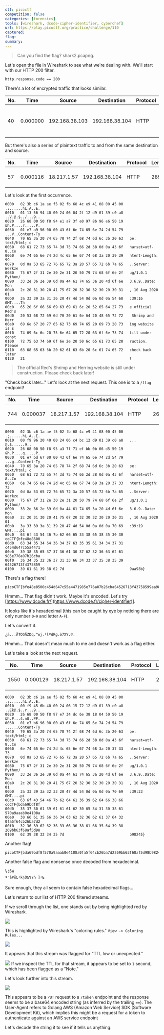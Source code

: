 ```yaml
---
ctf: picoctf
competition: false
categories: [forensics]
tools: [wireshark, dcode-cipher-identifier, cyberchef]
url: https://play.picoctf.org/practice/challenge/110
captured: 
flag: 
summary:
---
```


> Can you find the flag? shark2.pcapng.

Let's open the file in Wireshark to see what we're dealing with. We'll start with our HTTP 200 filter.

```
http.response.code == 200
```

There's a lot of encrypted traffic that looks similar.

| No. | Time     | Source          | Destination    | Protocol | Length | Info                                                         |
| --- | -------- | -------------- | -------------- | -------- | ------ | ------------------------------------------------------------ |
| 40  | 0.000000 | 192.168.38.103 | 192.168.38.104 | HTTP     | 553    | HTTP/1.1 200   (application/http-kerberos-session-encrypted) |

But there's also a series of plaintext traffic to and from the same destination and source.

| No. | Time     | Source       | Destination    | Protocol | Length | Info                         |
| --- | -------- | ----------- | -------------- | -------- | ------ | ---------------------------- |
| 57  | 0.000116 | 18.217.1.57 | 192.168.38.104 | HTTP     | 289    | HTTP/1.0 200 OK  (text/html) |

Let's look at the first occurrence.

```
0000   02 3b c6 1a ae f5 02 fb 68 4c e9 41 08 00 45 00   .;......hL.A..E.
0010   01 13 56 94 40 00 24 06 04 2f 12 d9 01 39 c0 a8   ..V.@.$../...9..
0020   26 68 00 50 f8 94 e1 a7 3f e0 97 8b 96 e6 50 19   &h.P....?.....P.
0030   01 e7 a9 56 00 00 43 6f 6e 74 65 6e 74 2d 54 79   ...V..Content-Ty
0040   70 65 3a 20 74 65 78 74 2f 68 74 6d 6c 3b 20 63   pe: text/html; c
0050   68 61 72 73 65 74 3d 75 74 66 2d 38 0d 0a 43 6f   harset=utf-8..Co
0060   6e 74 65 6e 74 2d 4c 65 6e 67 74 68 3a 20 39 39   ntent-Length: 99
0070   0d 0a 53 65 72 76 65 72 3a 20 57 65 72 6b 7a 65   ..Server: Werkze
0080   75 67 2f 31 2e 30 2e 31 20 50 79 74 68 6f 6e 2f   ug/1.0.1 Python/
0090   33 2e 36 2e 39 0d 0a 44 61 74 65 3a 20 4d 6f 6e   3.6.9..Date: Mon
00a0   2c 20 31 30 20 41 75 67 20 32 30 32 30 20 30 31   , 10 Aug 2020 01
00b0   3a 33 39 3a 31 36 20 47 4d 54 0d 0a 0d 0a 54 68   :39:16 GMT....Th
00c0   65 20 6f 66 66 69 63 69 61 6c 20 52 65 64 27 73   e official Red's
00d0   20 53 68 72 69 6d 70 20 61 6e 64 20 48 65 72 72    Shrimp and Herr
00e0   69 6e 67 20 77 65 62 73 69 74 65 20 69 73 20 73   ing website is s
00f0   74 69 6c 6c 20 75 6e 64 65 72 20 63 6f 6e 73 74   till under const
0100   72 75 63 74 69 6f 6e 2e 20 50 6c 65 61 73 65 20   ruction. Please 
0110   63 68 65 63 6b 20 62 61 63 6b 20 6c 61 74 65 72   check back later
0120   21                                                !
```

> The official Red's Shrimp and Herring website is still under construction. Please check back later!

"Check back later..." Let's look at the next request. This one is to a  `/flag` endpoint!

|No.|Time    |Source      |Destination   |Protocol|Length|Info                        |
|---|--------|-----------|--------------|--------|------|----------------------------|
|744|0.000037|18.217.1.57|192.168.38.104|HTTP    |263   |HTTP/1.0 200 OK  (text/html)|

```
0000   02 3b c6 1a ae f5 02 fb 68 4c e9 41 08 00 45 00   .;......hL.A..E.
0010   00 f9 96 20 40 00 24 06 c4 bc 12 d9 01 39 c0 a8   ... @.$......9..
0020   26 68 00 50 f8 95 a3 7f 71 ef bb 0b 06 d5 50 19   &h.P....q.....P.
0030   01 e7 bd 67 00 00 43 6f 6e 74 65 6e 74 2d 54 79   ...g..Content-Ty
0040   70 65 3a 20 74 65 78 74 2f 68 74 6d 6c 3b 20 63   pe: text/html; c
0050   68 61 72 73 65 74 3d 75 74 66 2d 38 0d 0a 43 6f   harset=utf-8..Co
0060   6e 74 65 6e 74 2d 4c 65 6e 67 74 68 3a 20 37 33   ntent-Length: 73
0070   0d 0a 53 65 72 76 65 72 3a 20 57 65 72 6b 7a 65   ..Server: Werkze
0080   75 67 2f 31 2e 30 2e 31 20 50 79 74 68 6f 6e 2f   ug/1.0.1 Python/
0090   33 2e 36 2e 39 0d 0a 44 61 74 65 3a 20 4d 6f 6e   3.6.9..Date: Mon
00a0   2c 20 31 30 20 41 75 67 20 32 30 32 30 20 30 31   , 10 Aug 2020 01
00b0   3a 33 39 3a 31 39 20 47 4d 54 0d 0a 0d 0a 70 69   :39:19 GMT....pi
00c0   63 6f 43 54 46 7b 62 66 65 34 38 65 38 35 30 30   coCTF{bfe48e8500
00d0   63 34 35 34 64 36 34 37 63 35 35 61 34 34 37 31   c454d647c55a4471
00e0   39 38 35 65 37 37 36 61 30 37 62 32 36 63 62 61   985e776a07b26cba
00f0   36 34 35 32 36 37 31 33 66 34 33 37 35 38 35 39   64526713f4375859
0100   39 61 61 39 38 62 7d                              9aa98b}
```

There's a flag there!

```
picoCTF{bfe48e8500c454d647c55a4471985e776a07b26cba64526713f43758599aa98b}
```

Hmmm... That flag didn't work. Maybe it's encoded. Let's try [https://www.dcode.fr/](https://www.dcode.fr/cipher-identifier)].

It looks like it's hexadecimal (this can be caught by eye by noticing there are only number `0`-`9` and letter `A`-`F`).

Let's convert it.

```
¿ä...ÄTÖGÅZDq.^wj.²lºdRg.ô7XY.©.
```

Hmmm... That doesn't mean much to me and doesn't work as a flag either.

Let's take a look at the next request.

| No.  | Time     | Source      | Destination    | Protocol | Length | Info                         |
| ---- | -------- | ----------- | -------------- | -------- | ------ | ---------------------------- |
| 1550 | 0.000129 | 18.217.1.57 | 192.168.38.104 | HTTP     | 263    | HTTP/1.0 200 OK  (text/html) |

```
0000   02 3b c6 1a ae f5 02 fb 68 4c e9 41 08 00 45 00   .;......hL.A..E.
0010   00 f9 45 6b 40 00 24 06 15 72 12 d9 01 39 c0 a8   ..Ek@.$..r...9..
0020   26 68 00 50 f8 97 e7 34 dc 6e 38 18 04 50 50 19   &h.P...4.n8..PP.
0030   01 e7 b6 96 00 00 43 6f 6e 74 65 6e 74 2d 54 79   ......Content-Ty
0040   70 65 3a 20 74 65 78 74 2f 68 74 6d 6c 3b 20 63   pe: text/html; c
0050   68 61 72 73 65 74 3d 75 74 66 2d 38 0d 0a 43 6f   harset=utf-8..Co
0060   6e 74 65 6e 74 2d 4c 65 6e 67 74 68 3a 20 37 33   ntent-Length: 73
0070   0d 0a 53 65 72 76 65 72 3a 20 57 65 72 6b 7a 65   ..Server: Werkze
0080   75 67 2f 31 2e 30 2e 31 20 50 79 74 68 6f 6e 2f   ug/1.0.1 Python/
0090   33 2e 36 2e 39 0d 0a 44 61 74 65 3a 20 4d 6f 6e   3.6.9..Date: Mon
00a0   2c 20 31 30 20 41 75 67 20 32 30 32 30 20 30 31   , 10 Aug 2020 01
00b0   3a 33 39 3a 32 33 20 47 4d 54 0d 0a 0d 0a 70 69   :39:23 GMT....pi
00c0   63 6f 43 54 46 7b 62 64 61 36 39 62 64 66 38 66   coCTF{bda69bdf8f
00d0   35 37 30 61 39 61 61 61 62 30 65 34 31 30 38 61   570a9aaab0e4108a
00e0   30 66 61 35 66 36 34 63 62 32 36 62 61 37 64 32   0fa5f64cb26ba7d2
00f0   32 36 39 62 62 36 33 66 36 38 61 66 35 64 39 38   269bb63f68af5d98
0100   62 39 38 32 34 35 7d                              b98245}
```

Another flag!

```
picoCTF{bda69bdf8f570a9aaab0e4108a0fa5f64cb26ba7d2269bb63f68af5d98b98245}
```

Another false flag and nonsense once decoded from hexadecimal.

```
½¦ßW
ª°ä¥öL²k§Ò&¶?h¯]¹E
```

Sure enough, they all seem to contain false hexadecimal flags... 

Let's return to our list of HTTP 200 filtered streams.

If we scroll through the list, one stands out by being highlighted red by Wireshark.

![](./attachments/shark2pcapng_highlight.png)

This is highlighted by Wireshark's "coloring rules." `View -> Coloring Rules...`

![](./attachments/wireshark_coloring_rules.png)

It appears that this stream was flagged for "TTL low or unexpected."

![](./attachments/shark2pcapng_ttl_1.png)
If we inspect the TTL for that stream, it appears to be set to `1` second, which has been flagged as a "Note."

Let's look further into this stream.

![](./attachments/shark2pcapng_short_ttl_stream.png)

This appears to be a `PUT` request to a `/token` endpoint and the response seems to be a base64 encoded string (as inferred by the trailing `==`). The User-Agent refers to Golang AWS (Amazon Web Service) SDK (Software Development Kit), which implies this might be a request for a token to authenticate against an AWS service endpoint

Let's decode the string it to see if it tells us anything.
